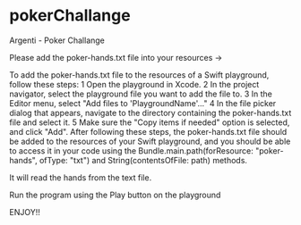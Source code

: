 # pokerChallange
Argenti - Poker Challange

Please add the poker-hands.txt file into your resources ->

To add the poker-hands.txt file to the resources of a Swift playground, follow these steps:
	1	Open the playground in Xcode.
	2	In the project navigator, select the playground file you want to add the file to.
	3	In the Editor menu, select "Add files to 'PlaygroundName'..."
	4	In the file picker dialog that appears, navigate to the directory containing the poker-hands.txt file and select it.
	5	Make sure the "Copy items if needed" option is selected, and click "Add".
After following these steps, the poker-hands.txt file should be added to the resources of your Swift playground, and you should be able to access it in your code using the Bundle.main.path(forResource: "poker-hands", ofType: "txt") and String(contentsOfFile: path) methods.

It will read the hands from the text file.

Run the program using the Play button on the playground

ENJOY!!


